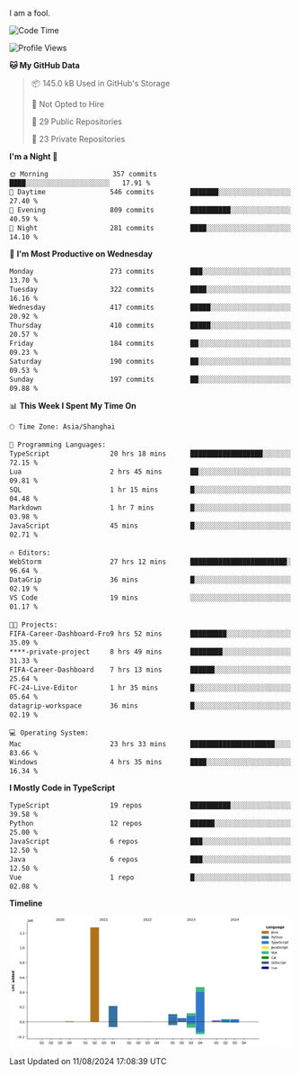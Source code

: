 I am a fool.

<!--START_SECTION:waka-->
![Code Time](http://img.shields.io/badge/Code%20Time-1%2C636%20hrs%2034%20mins-blue)

![Profile Views](http://img.shields.io/badge/Profile%20Views-5-blue)

**🐱 My GitHub Data** 

> 📦 145.0 kB Used in GitHub's Storage 
 > 
> 🚫 Not Opted to Hire
 > 
> 📜 29 Public Repositories 
 > 
> 🔑 23 Private Repositories 
 > 
**I'm a Night 🦉** 

```text
🌞 Morning                357 commits         ████░░░░░░░░░░░░░░░░░░░░░   17.91 % 
🌆 Daytime                546 commits         ███████░░░░░░░░░░░░░░░░░░   27.40 % 
🌃 Evening                809 commits         ██████████░░░░░░░░░░░░░░░   40.59 % 
🌙 Night                  281 commits         ████░░░░░░░░░░░░░░░░░░░░░   14.10 % 
```
📅 **I'm Most Productive on Wednesday** 

```text
Monday                   273 commits         ███░░░░░░░░░░░░░░░░░░░░░░   13.70 % 
Tuesday                  322 commits         ████░░░░░░░░░░░░░░░░░░░░░   16.16 % 
Wednesday                417 commits         █████░░░░░░░░░░░░░░░░░░░░   20.92 % 
Thursday                 410 commits         █████░░░░░░░░░░░░░░░░░░░░   20.57 % 
Friday                   184 commits         ██░░░░░░░░░░░░░░░░░░░░░░░   09.23 % 
Saturday                 190 commits         ██░░░░░░░░░░░░░░░░░░░░░░░   09.53 % 
Sunday                   197 commits         ██░░░░░░░░░░░░░░░░░░░░░░░   09.88 % 
```


📊 **This Week I Spent My Time On** 

```text
🕑︎ Time Zone: Asia/Shanghai

💬 Programming Languages: 
TypeScript               20 hrs 18 mins      ██████████████████░░░░░░░   72.15 % 
Lua                      2 hrs 45 mins       ██░░░░░░░░░░░░░░░░░░░░░░░   09.81 % 
SQL                      1 hr 15 mins        █░░░░░░░░░░░░░░░░░░░░░░░░   04.48 % 
Markdown                 1 hr 7 mins         █░░░░░░░░░░░░░░░░░░░░░░░░   03.98 % 
JavaScript               45 mins             █░░░░░░░░░░░░░░░░░░░░░░░░   02.71 % 

🔥 Editors: 
WebStorm                 27 hrs 12 mins      ████████████████████████░   96.64 % 
DataGrip                 36 mins             █░░░░░░░░░░░░░░░░░░░░░░░░   02.19 % 
VS Code                  19 mins             ░░░░░░░░░░░░░░░░░░░░░░░░░   01.17 % 

🐱‍💻 Projects: 
FIFA-Career-Dashboard-Fro9 hrs 52 mins       █████████░░░░░░░░░░░░░░░░   35.09 % 
****-private-project     8 hrs 49 mins       ████████░░░░░░░░░░░░░░░░░   31.33 % 
FIFA-Career-Dashboard    7 hrs 13 mins       ██████░░░░░░░░░░░░░░░░░░░   25.64 % 
FC-24-Live-Editor        1 hr 35 mins        █░░░░░░░░░░░░░░░░░░░░░░░░   05.64 % 
datagrip-workspace       36 mins             █░░░░░░░░░░░░░░░░░░░░░░░░   02.19 % 

💻 Operating System: 
Mac                      23 hrs 33 mins      █████████████████████░░░░   83.66 % 
Windows                  4 hrs 35 mins       ████░░░░░░░░░░░░░░░░░░░░░   16.34 % 
```

**I Mostly Code in TypeScript** 

```text
TypeScript               19 repos            ██████████░░░░░░░░░░░░░░░   39.58 % 
Python                   12 repos            ██████░░░░░░░░░░░░░░░░░░░   25.00 % 
JavaScript               6 repos             ███░░░░░░░░░░░░░░░░░░░░░░   12.50 % 
Java                     6 repos             ███░░░░░░░░░░░░░░░░░░░░░░   12.50 % 
Vue                      1 repo              █░░░░░░░░░░░░░░░░░░░░░░░░   02.08 % 
```



**Timeline**

![Lines of Code chart](https://raw.githubusercontent.com/VeejaLiu/VeejaLiu/master/assets/bar_graph.png)


 Last Updated on 11/08/2024 17:08:39 UTC
<!--END_SECTION:waka-->
